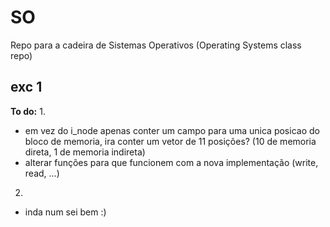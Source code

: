 # SO
Repo para a cadeira de Sistemas Operativos (Operating Systems class repo)

## exc 1

**To do:**
1.
- em vez do i_node apenas conter um campo para uma unica posicao do bloco de memoria, ira conter um vetor de 11 posições? (10 de memoria direta, 1 de memoria indireta)
- alterar funções para que funcionem com a nova implementação (write, read, ...)

2.
- inda num sei bem :)
